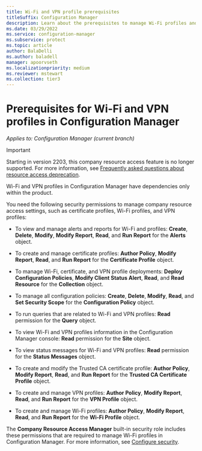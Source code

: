 ```yaml
---
title: Wi-Fi and VPN profile prerequisites
titleSuffix: Configuration Manager
description: Learn about the prerequisites to manage Wi-Fi profiles and VPN profiles in Configuration Manager
ms.date: 03/29/2022
ms.service: configuration-manager
ms.subservice: protect
ms.topic: article
author: BalaDelli
ms.author: baladell
manager: apoorvseth
ms.localizationpriority: medium
ms.reviewer: mstewart
ms.collection: tier3
---
```


# Prerequisites for Wi-Fi and VPN profiles in Configuration Manager

*Applies to: Configuration Manager (current branch)*

> [!IMPORTANT]
> Starting in version 2203, this company resource access feature is no longer supported.<!-- 9315387 --> For more information, see [Frequently asked questions about resource access deprecation](resource-access-deprecation-faq.yml).

Wi-Fi and VPN profiles in Configuration Manager have dependencies only within the product.

You need the following security permissions to manage company resource access settings, such as certificate profiles, Wi-Fi profiles, and VPN profiles:

- To view and manage alerts and reports for Wi-Fi and profiles: **Create**, **Delete**, **Modify**, **Modify Report**, **Read**, and **Run Report** for the **Alerts** object.

- To create and manage certificate profiles: **Author Policy**, **Modify Report**, **Read**, and **Run Report** for the **Certificate Profile** object.

- To manage Wi-Fi, certificate, and VPN profile deployments: **Deploy Configuration Policies**, **Modify Client Status Alert**, **Read**, and **Read Resource** for the **Collection** object.

- To manage all configuration policies: **Create**, **Delete**, **Modify**, **Read**, and **Set Security Scope** for the **Configuration Policy** object.

- To run queries that are related to Wi-Fi and VPN profiles: **Read** permission for the **Query** object.

- To view Wi-Fi and VPN profiles information in the Configuration Manager console: **Read** permission for the **Site** object.

- To view status messages for Wi-Fi and VPN profiles: **Read** permission for the **Status Messages** object.

- To create and modify the Trusted CA certificate profile: **Author Policy**, **Modify Report**, **Read**, and **Run Report** for the **Trusted CA Certificate Profile** object.

- To create and manage VPN profiles: **Author Policy**, **Modify Report**, **Read**, and **Run Report** for the **VPN Profile** object.

- To create and manage Wi-Fi profiles: **Author Policy**, **Modify Report**, **Read**, and **Run Report** for the **Wi-Fi Profile** object.

The **Company Resource Access Manager** built-in security role includes these permissions that are required to manage Wi-Fi profiles in Configuration Manager. For more information, see [Configure security](../../core/plan-design/security/configure-security.md).
